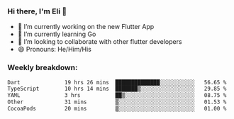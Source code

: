### Hi there, I'm Eli 👋
- 🔭 I’m currently working on the new Flutter App
- 🌱 I’m currently learning Go
- 🦄 I’m looking to collaborate with other flutter developers
- 😄 Pronouns: He/Him/His

### Weekly breakdown:
<!--START_SECTION:waka-->

```txt
Dart              19 hrs 26 mins  ██████████████░░░░░░░░░░░   56.65 %
TypeScript        10 hrs 14 mins  ███████▒░░░░░░░░░░░░░░░░░   29.85 %
YAML              3 hrs           ██▒░░░░░░░░░░░░░░░░░░░░░░   08.75 %
Other             31 mins         ▒░░░░░░░░░░░░░░░░░░░░░░░░   01.53 %
CocoaPods         20 mins         ▒░░░░░░░░░░░░░░░░░░░░░░░░   01.00 %
```

<!--END_SECTION:waka-->
